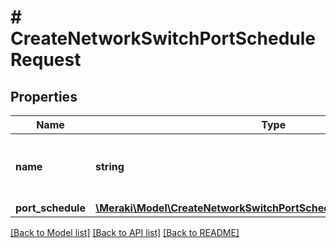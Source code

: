 # # CreateNetworkSwitchPortScheduleRequest

## Properties

Name | Type | Description | Notes
------------ | ------------- | ------------- | -------------
**name** | **string** | The name for your port schedule. Required |
**port_schedule** | [**\Meraki\Model\CreateNetworkSwitchPortScheduleRequestPortSchedule**](CreateNetworkSwitchPortScheduleRequestPortSchedule.md) |  | [optional]

[[Back to Model list]](../../README.md#models) [[Back to API list]](../../README.md#endpoints) [[Back to README]](../../README.md)
